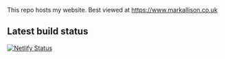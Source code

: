 This repo hosts my website. Best viewed at https://www.markallison.co.uk

## Latest build status

[![Netlify Status](https://api.netlify.com/api/v1/badges/ca0458a2-ede7-4f65-8ddd-600d0981c578/deploy-status)](https://app.netlify.com/sites/markallison-blog/deploys)
